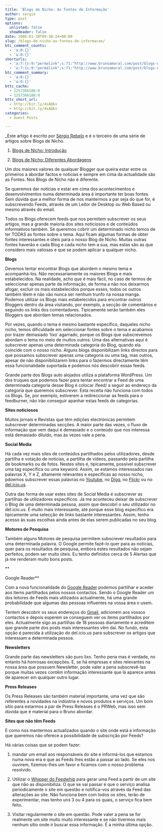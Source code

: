 ```yaml
---
title: 'Blogs de Nicho: As Fontes de Informação'
author: sergio
type: post
options:
  unlisted: false
  showHeader: false
date: 2008-01-30T09:30:24+00:00
slug: /blogs-de-nicho-as-fontes-de-informacao/
btc_comment_counts:
  - 'a:0:{}'
  - 'a:0:{}'
shorturls:
  - 'a:7:{s:9:"permalink";s:71:"http://www.brunoamaral.com/post/blogs-de-nicho-as-fontes-de-informacao/";s:7:"tinyurl";s:25:"http://tinyurl.com/aqzes2";s:4:"isgd";s:17:"http://is.gd/pNmk";s:5:"bitly";s:19:"http://bit.ly/PICiS";s:5:"snipr";s:22:"http://snipr.com/ewrzf";s:5:"snurl";s:22:"http://snurl.com/ewrzf";s:7:"snipurl";s:24:"http://snipurl.com/ewrzf";}'
  - 'a:7:{s:9:"permalink";s:71:"http://www.brunoamaral.com/post/blogs-de-nicho-as-fontes-de-informacao/";s:7:"tinyurl";s:25:"http://tinyurl.com/aqzes2";s:4:"isgd";s:17:"http://is.gd/pNmk";s:5:"bitly";s:19:"http://bit.ly/PICiS";s:5:"snipr";s:22:"http://snipr.com/ewrzf";s:5:"snurl";s:22:"http://snurl.com/ewrzf";s:7:"snipurl";s:24:"http://snipurl.com/ewrzf";}'
btc_comment_summary:
  - 'a:0:{}'
  - 'a:0:{}'
bttc_cache:
  - 1257366188:0
  - 1257366188:0
bttc_short_url:
  - http://bit.ly/4sAQkv
  - http://bit.ly/4sAQkv
categories:
  - Guest Posts

---
```

_Este artigo é escrito por [Sérgio Rebelo][1] e é o terceiro de uma série de artigos sobre Blogs de Nicho.</p> 

1. [Blogs de Nicho: Introdução][2]
  
2. [Blogs de Nicho: Diferentes Abordagens][3]</em>

Um dos maiores valores de qualquer Blogger que queira estar entre os primeiros a abordar factos e notícias e sempre em cima da actualidade são as Fontes. Nos Blogs de Nicho não é diferente.

Se queremos dar notícias e estar em cima dos acontecimentos e desenvolvimentos numa determinada área é importante ter boas fontes. Sem dúvida que a melhor forma de nos mantermos a par seja do que for, é subscrevendo Feeds, através de um Leitor de Desktop ou Web Based ou mesmo através do email. 

Todos os Blogs oferecem feeds que nos permitem subscrever os seus artigos, mas a grande maioria dos sites noticiosos e de conteúdos informativos também. Se queremos cobrir um determinado nicho temos de ter TODAS as fontes sobre o tema. Aqui ficam algumas formas de obter fontes interessantes e úteis para o nosso Blog de Nicho. Muitas outras fontes haverão e cada Blog e cada nicho tem a sua, mas estas são as que considero mais valiosas e que se podem aplicar a qualquer nicho. 

**Blogs**

Devemos tentar encontrar Blogs que abordem o mesmo tema e acompanhá-los. Não necessariamente os maiores Blogs e mais estabelecidos. Na realidade, acho que é mais fácil, no caso de termos de seleccionar apenas parte da informação, de forma a não nos deixarmos afogar, excluir os mais estabelecidos porque esses, todos os outros também lêem e não vão nunca ser nenhum trunfo na nossa manga. Podemos utilizar os Blogs mais estabelecidos para encontrar outros Bloggers dentro da área visitando, por exemplo, a secção de comentários e seguindo os links dos comentadores. Tipicamente serão também eles Bloggers que abordam temas relacionados. 

Por vezes, quando o tema é mesmo bastante específico, daqueles nicho nicho, temos dificuldade em seleccionar fontes sobre o tema e acabamos por trazer demasiado &#8216;lixo&#8217; agarrado, porque os Blogs que subscrevemos abordam o tema no meio de muitos outros. Uma das alternativas aqui é subscrever apenas uma determinada categoria do Blog, quando ela coincide com o nosso nicho. Alguns blogs disponibilizam links directos para que possamos subscrever apenas uma categoria ou uma tag, mas outros, apesar de não disponibilizarem links para o fazermos directamente têm essa funcionalidade suportada e podemos nós descobrir essas feeds. 

Grande parte dos Blogs auto alojados utiliza a plataforma WordPress. Um dos truques que podemos fazer para tentar encontrar a Feed de uma determinada categoria desse Blog é colocar /feed/ a seguir ao endereço da categoria que queremos subscrever. Esta receita não funciona com todos os Blogs. Se, por exemplo, estiverem a redireccionar as feeds para o feedburner, não irão conseguir apanhar estas feeds de categorias. 

**Sites noticiosos**

Muitos jornais e Revistas que têm edições electrónicas permitem subscrever determinadas secções. A maior parte das vezes, o fluxo de informação que vem daqui é demasiado e o conteúdo que nos interessa está demasiado diluído, mas às vezes vale a pena. 

**Social Media**

Há cada vez mais sites de conteúdos partilhados pelos utilizadores, desde partilha e votação de notícias, a partilha de vídeos, passando pela partilha de bookmarks ou de fotos. Nestes sites é, tipicamente, possível subscrever uma tag específica ou uma keyword. Assim, se estamos interessados nas palavras X, Y e Z, altamente relevantes e específicas ao nosso nicho, pdoemos subscrever essas palavras no [Youtube][4], no [Digg][5], no [Flickr][6] ou no [del.icio.us][7]. 

Outra das forma de usar estes sites de Social Media é subscrever as partilhas de utilizadores específicos. Já me aconteceu deixar de subscrever o Blog de uma determinada pessoa, assim que descobri o seu utilizador no del.icio.us. É muito mais interessante, até porque esse blog específico era tipicamente uma selecção de links bastante interessantes. Assim, tenho acesso às suas escolhas ainda antes de elas serem publicadas no seu blog. 

**Motores de Pesquisa**

Também alguns Motores de pesquisa permitem subscrever resultados para uma determinada palavra. O Google permite fazê-lo quer para as notícias, quer para os resultados de pesquisa, embora estes resultados não sejam perfeitos, podem ser muito úteis. Eu tenho definidos cerca de 5 Alertas que já me renderam muito bons posts.
  
**
  
Google Reader**

Com a nova funcionalidade do [Google Reader][8] podemos partilhar e aceder aos items partilhados pelos nossos contactos. Sendo o Google Reader um dos leitores de Feeds mais utilizados actualmente, há uma grande probabilidade que algumas das pessoas influentes na vossa área o usem. 

Tentem descobrir os seus endereços do [Gmail][9], adicionem aos vossos contactos e depois esperem se conseguem ver os items partilhados por eles. Actualmente sigo as partilhas de 18 pessoas diariamente e acreditem que grande parte dos posts mais interessantes vêm daí. No fundo, esta opção é parecida à utilização do del.icio.us para subscrever os artigos que interessam a determinada pessoa. 

**Newsletters**

Grande parte das newsletters são puro lixo. Tenho pena mas é verdade, no entanto há honrosas excepções. E, se há empresas e sites relevantes na nossa área que possuem Newsletter, pode valer a pena subscrevê-las porque muitas vezes contêm informação interessante que lá aparece antes de aparecer em qualquer outro lugar. 

**Press Releases**

Os Press Releases são também material importante, uma vez que são referentes a novidades na indústria e novos produtos e serviços. Um bom sítio para estarmos a par de Press Releases é o PRWeb, mas isso sem dúvida que é material para o Bruno abordar.

**Sites que não têm Feeds**

E como nos mantermos actualizados quando o site onde está a informação que queremos não oferece a possibilidade de subscrição por Feeds? 

Há várias coisas que se podem fazer: 

1. mandar um email aos responsáveis do site e informá-los que estamos numa nova era e que as Feeds lhes estão a passar ao lado. Se eles nos ouvirem, fizemos-lhes um favor e ficamos com o nosso problema resolvido.
  
2. Utilizar o [Whipper do Feedwhip][10] para gerar uma Feed a partir de um site que não as disponibiliza. O que se vai passar é que o serviço analisa periodicamente o site em questão e notifica-vos através da Feed das alterações ao site. Não funciona bem com todos os sites, terão de experimentar, mas tenho uns 3 ou 4 para os quais, o serviço fica bem feito.
  
3. Visitar regularmente o site em questão. Pode valer a pena se for realmente um site muito muito interessante e se não tivermos mais nenhum sítio onde ir buscar essa informação. É a minha última opção.

 [1]: http://sergiorebelo.com/doispontocinco
 [2]: http://www.brunoamaral.com/post/blogs-de-nicho-introducao/
 [3]: http://www.brunoamaral.com/post/blogs-de-nicho-diferentes-abordagens/
 [4]: http://youtube.com
 [5]: http://digg.com
 [6]: http://flickr.com
 [7]: http://del.icio.us
 [8]: http://reader.google.com
 [9]: http://gmail.com
 [10]: http://feedwhip.com